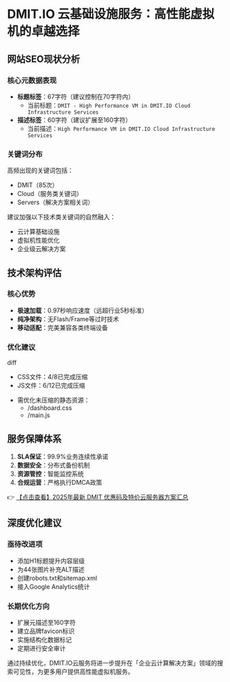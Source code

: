 # DMIT.IO 云基础设施服务：高性能虚拟机的卓越选择

## 网站SEO现状分析

### 核心元数据表现
- **标题标签**：67字符（建议控制在70字符内）
  - 当前标题：`DMIT - High Performance VM in DMIT.IO Cloud Infrastructure Services`
- **描述标签**：60字符（建议扩展至160字符）
  - 当前描述：`High Performance VM in DMIT.IO Cloud Infrastructure Services`

### 关键词分布
高频出现的关键词包括：
- DMIT（85次）
- Cloud（服务类关键词）
- Servers（解决方案相关词）

建议加强以下技术类关键词的自然融入：
- 云计算基础设施
- 虚拟机性能优化
- 企业级云解决方案

## 技术架构评估

### 核心优势
- **极速加载**：0.97秒响应速度（远超行业5秒标准）
- **纯净架构**：无Flash/Frame等过时技术
- **移动适配**：完美兼容各类终端设备

### 优化建议
diff
+ CSS文件：4/8已完成压缩
+ JS文件：6/12已完成压缩
- 需优化未压缩的静态资源：
  * /dashboard.css
  * /main.js

## 服务保障体系

1. **SLA保证**：99.9%业务连续性承诺
2. **数据安全**：分布式备份机制
3. **资源管控**：智能监控系统
4. **合规运营**：严格执行DMCA政策

👉 [【点击查看】2025年最新 DMIT 优惠码及特价云服务器方案汇总](https://bit.ly/dmit_coupon)

## 深度优化建议

### 亟待改进项
- 添加H1标题提升内容层级
- 为44张图片补充ALT描述
- 创建robots.txt和sitemap.xml
- 接入Google Analytics统计

### 长期优化方向
- 扩展元描述至160字符
- 建立品牌favicon标识
- 实施结构化数据标记
- 定期进行安全审计

通过持续优化，DMIT.IO云服务将进一步提升在「企业云计算解决方案」领域的搜索可见性，为更多用户提供高性能虚拟机服务。